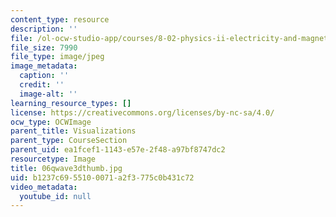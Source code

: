 ```yaml
---
content_type: resource
description: ''
file: /ol-ocw-studio-app/courses/8-02-physics-ii-electricity-and-magnetism-spring-2007/b1237c6955100071a2f3775c0b431c72_06qwave3dthumb.jpg
file_size: 7990
file_type: image/jpeg
image_metadata:
  caption: ''
  credit: ''
  image-alt: ''
learning_resource_types: []
license: https://creativecommons.org/licenses/by-nc-sa/4.0/
ocw_type: OCWImage
parent_title: Visualizations
parent_type: CourseSection
parent_uid: ea1fcef1-1143-e57e-2f48-a97bf8747dc2
resourcetype: Image
title: 06qwave3dthumb.jpg
uid: b1237c69-5510-0071-a2f3-775c0b431c72
video_metadata:
  youtube_id: null
---
```

